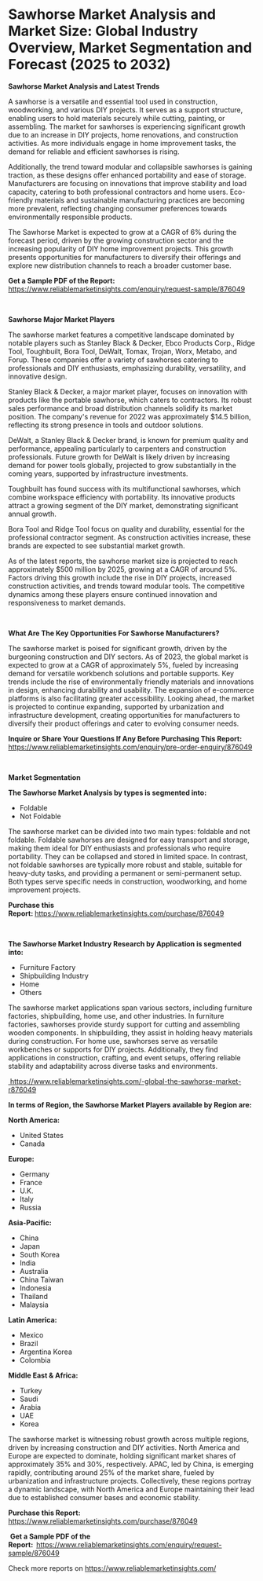 <p><h1>Sawhorse Market Analysis and Market Size: Global Industry Overview, Market Segmentation and Forecast (2025 to 2032)</h1></p><p><strong>Sawhorse Market Analysis and Latest Trends</strong></p>
<p><p>A sawhorse is a versatile and essential tool used in construction, woodworking, and various DIY projects. It serves as a support structure, enabling users to hold materials securely while cutting, painting, or assembling. The market for sawhorses is experiencing significant growth due to an increase in DIY projects, home renovations, and construction activities. As more individuals engage in home improvement tasks, the demand for reliable and efficient sawhorses is rising.</p><p>Additionally, the trend toward modular and collapsible sawhorses is gaining traction, as these designs offer enhanced portability and ease of storage. Manufacturers are focusing on innovations that improve stability and load capacity, catering to both professional contractors and home users. Eco-friendly materials and sustainable manufacturing practices are becoming more prevalent, reflecting changing consumer preferences towards environmentally responsible products.</p><p>The Sawhorse Market is expected to grow at a CAGR of 6% during the forecast period, driven by the growing construction sector and the increasing popularity of DIY home improvement projects. This growth presents opportunities for manufacturers to diversify their offerings and explore new distribution channels to reach a broader customer base.</p></p>
<p><strong>Get a Sample PDF of the Report:&nbsp;</strong> <a href="https://www.reliablemarketinsights.com/enquiry/request-sample/876049?utm_campaign=3274&utm_medium=2&utm_source=Github&utm_content=ia&utm_term=21032025&utm_id=sawhorse">https://www.reliablemarketinsights.com/enquiry/request-sample/876049</a></p>
<p>&nbsp;</p>
<p><strong>Sawhorse Major Market Players</strong></p>
<p><p>The sawhorse market features a competitive landscape dominated by notable players such as Stanley Black & Decker, Ebco Products Corp., Ridge Tool, Toughbuilt, Bora Tool, DeWalt, Tomax, Trojan, Worx, Metabo, and Forup. These companies offer a variety of sawhorses catering to professionals and DIY enthusiasts, emphasizing durability, versatility, and innovative design.</p><p>Stanley Black & Decker, a major market player, focuses on innovation with products like the portable sawhorse, which caters to contractors. Its robust sales performance and broad distribution channels solidify its market position. The company's revenue for 2022 was approximately $14.5 billion, reflecting its strong presence in tools and outdoor solutions.</p><p>DeWalt, a Stanley Black & Decker brand, is known for premium quality and performance, appealing particularly to carpenters and construction professionals. Future growth for DeWalt is likely driven by increasing demand for power tools globally, projected to grow substantially in the coming years, supported by infrastructure investments.</p><p>Toughbuilt has found success with its multifunctional sawhorses, which combine workspace efficiency with portability. Its innovative products attract a growing segment of the DIY market, demonstrating significant annual growth.</p><p>Bora Tool and Ridge Tool focus on quality and durability, essential for the professional contractor segment. As construction activities increase, these brands are expected to see substantial market growth.</p><p>As of the latest reports, the sawhorse market size is projected to reach approximately $500 million by 2025, growing at a CAGR of around 5%. Factors driving this growth include the rise in DIY projects, increased construction activities, and trends toward modular tools. The competitive dynamics among these players ensure continued innovation and responsiveness to market demands.</p></p>
<p>&nbsp;</p>
<p><strong>What Are The Key Opportunities For Sawhorse Manufacturers?</strong></p>
<p><p>The sawhorse market is poised for significant growth, driven by the burgeoning construction and DIY sectors. As of 2023, the global market is expected to grow at a CAGR of approximately 5%, fueled by increasing demand for versatile workbench solutions and portable supports. Key trends include the rise of environmentally friendly materials and innovations in design, enhancing durability and usability. The expansion of e-commerce platforms is also facilitating greater accessibility. Looking ahead, the market is projected to continue expanding, supported by urbanization and infrastructure development, creating opportunities for manufacturers to diversify their product offerings and cater to evolving consumer needs.</p></p>
<p><strong>Inquire or Share Your Questions If Any Before Purchasing This Report:</strong> <a href="https://www.reliablemarketinsights.com/enquiry/pre-order-enquiry/876049?utm_campaign=3274&utm_medium=2&utm_source=Github&utm_content=ia&utm_term=21032025&utm_id=sawhorse">https://www.reliablemarketinsights.com/enquiry/pre-order-enquiry/876049</a></p>
<p>&nbsp;</p>
<p><strong>Market Segmentation</strong></p>
<p><strong>The Sawhorse Market Analysis by types is segmented into:</strong></p>
<p><ul><li>Foldable</li><li>Not Foldable</li></ul></p>
<p><p>The sawhorse market can be divided into two main types: foldable and not foldable. Foldable sawhorses are designed for easy transport and storage, making them ideal for DIY enthusiasts and professionals who require portability. They can be collapsed and stored in limited space. In contrast, not foldable sawhorses are typically more robust and stable, suitable for heavy-duty tasks, and providing a permanent or semi-permanent setup. Both types serve specific needs in construction, woodworking, and home improvement projects.</p></p>
<p><strong>Purchase this Report:&nbsp;</strong><a href="https://www.reliablemarketinsights.com/purchase/876049?utm_campaign=3274&utm_medium=2&utm_source=Github&utm_content=ia&utm_term=21032025&utm_id=sawhorse">https://www.reliablemarketinsights.com/purchase/876049</a></p>
<p>&nbsp;</p>
<p><strong>The Sawhorse Market Industry Research by Application is segmented into:</strong></p>
<p><ul><li>Furniture Factory</li><li>Shipbuilding Industry</li><li>Home</li><li>Others</li></ul></p>
<p><p>The sawhorse market applications span various sectors, including furniture factories, shipbuilding, home use, and other industries. In furniture factories, sawhorses provide sturdy support for cutting and assembling wooden components. In shipbuilding, they assist in holding heavy materials during construction. For home use, sawhorses serve as versatile workbenches or supports for DIY projects. Additionally, they find applications in construction, crafting, and event setups, offering reliable stability and adaptability across diverse tasks and environments.</p></p>
<p><a href="https://www.reliablemarketinsights.com/-global-the-sawhorse-market-r876049?utm_campaign=3274&utm_medium=2&utm_source=Github&utm_content=ia&utm_term=21032025&utm_id=sawhorse">&nbsp;https://www.reliablemarketinsights.com/-global-the-sawhorse-market-r876049</a></p>
<p><strong>In terms of Region, the Sawhorse Market Players available by Region are:</strong></p>
<p>
    <p> <strong> North America: </strong>
        <ul>
            <li>United States</li>
            <li>Canada</li>
        </ul>
        </p> 
    <p> <strong> Europe: </strong>
        <ul>
            <li>Germany</li>
            <li>France</li>
            <li>U.K.</li>
            <li>Italy</li>
            <li>Russia</li>
        </ul>
        </p> 
    <p> <strong> Asia-Pacific: </strong>
        <ul>
            <li>China</li>
            <li>Japan</li>
            <li>South Korea</li>
            <li>India</li>
            <li>Australia</li>
            <li>China Taiwan</li>
            <li>Indonesia</li>
            <li>Thailand</li>
            <li>Malaysia</li>
        </ul>
        </p> 
    <p> <strong> Latin America: </strong>
        <ul>
            <li>Mexico</li>
            <li>Brazil</li>
            <li>Argentina Korea</li>
            <li>Colombia</li>
        </ul>
        </p> 
    <p> <strong> Middle East & Africa: </strong>
        <ul>
            <li>Turkey</li>
            <li>Saudi</li>
            <li>Arabia</li>
            <li>UAE</li>
            <li>Korea</li>
        </ul>
    </p>
    </p>
<p><p>The sawhorse market is witnessing robust growth across multiple regions, driven by increasing construction and DIY activities. North America and Europe are expected to dominate, holding significant market shares of approximately 35% and 30%, respectively. APAC, led by China, is emerging rapidly, contributing around 25% of the market share, fueled by urbanization and infrastructure projects. Collectively, these regions portray a dynamic landscape, with North America and Europe maintaining their lead due to established consumer bases and economic stability.</p></p>
<p><strong>Purchase this Report: </strong><a href="https://www.reliablemarketinsights.com/purchase/876049?utm_campaign=3274&utm_medium=2&utm_source=Github&utm_content=ia&utm_term=21032025&utm_id=sawhorse">https://www.reliablemarketinsights.com/purchase/876049</a></p>
<p>&nbsp;<strong>Get a Sample PDF of the Report:&nbsp;&nbsp;</strong><a href="https://www.reliablemarketinsights.com/enquiry/request-sample/876049?utm_campaign=3274&utm_medium=2&utm_source=Github&utm_content=ia&utm_term=21032025&utm_id=sawhorse">https://www.reliablemarketinsights.com/enquiry/request-sample/876049</a></p>
<p><strong></strong></p>
<p>Check more reports on <a href="https://www.reliablemarketinsights.com/?utm_campaign=3274&utm_medium=2&utm_source=Github&utm_content=ia&utm_term=21032025&utm_id=sawhorse">https://www.reliablemarketinsights.com/</a></p>